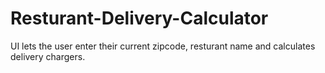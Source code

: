 # Resturant-Delivery-Calculator
UI lets the user enter their current zipcode, resturant name and calculates delivery chargers.
